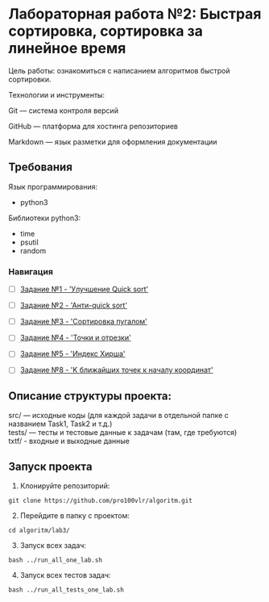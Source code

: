 # Лабораторная работа №2: Быстрая сортировка, сортировка за линейное время 

Цель работы: ознакомиться с написанием алгоритмов быстрой сортировки.   

Технологии и инструменты:

Git — система контроля версий

GitHub — платформа для хостинга репозиториев

Markdown — язык разметки для оформления документации

## Требования      

Язык программирования:  
- python3  

Библиотеки python3:  

- time  
- psutil 
- random 

### Навигация

- [ ] [Задание №1 - 'Улучшение Quick sort'](Task1/src/Task1.py)
- [ ] [Задание №2 - 'Анти-quick sort'](Task2/src/Task2.py)
- [ ] [Задание №3 - 'Сортировка пугалом'](Task3/src/Task3.py)
- [ ] [Задание №4 - 'Точки и отрезки'](Task4/src/Task4.py)
- [ ] [Задание №5 - 'Индекс Хирша'](Task5/src/Task5.py)
- [ ] [Задание №8 - 'K ближайших точек к началу координат'](Task8/src/Task8.py)


## Описание структуры проекта:

src/ — исходные коды (для каждой задачи в отдельной папке с названием Task1, Task2 и т.д.)   
tests/ — тесты и тестовые данные к задачам (там, где требуются)    
txtf/ - входные и выходные данные

## Запуск проекта 

1. Клонируйте репозиторий:
  
`git clone https://github.com/pro100vlr/algoritm.git`  

2. Перейдите в папку с проектом:

`cd algoritm/lab3/`  

3. Запуск всех задач:

`bash ../run_all_one_lab.sh`

4. Запуск всех тестов задач:
   
`bash ../run_all_tests_one_lab.sh` 
